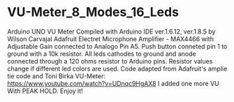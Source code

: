 # VU-Meter_8_Modes_16_Leds
Arduino UNO VU Meter
    Compiled with Arduino IDE ver.1.6.12, ver.1.8.5 by Wilson Carvajal
    Adafruit Electret Microphone Amplifier - MAX4466 with Adjustable Gain connected to Analogo Pin A5.
    Push button conneted  pin 1  to ground with a 10k resistor.
    All leds cathodes to ground and anode connected through a 120 ohms resistor to Arduino pins.
    Resistor values change if different led colors are used.
    Code adapted from Adafruit's amplie tie code and Toni Birka VU-Meter:     
    https://www.youtube.com/watch?v=UDnqc9HgAX8
    I added one more VU With PEAK HOLD.
    Enjoy it!
